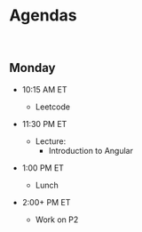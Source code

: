 # Agendas

<br>

## Monday

- 10:15 AM ET
    - Leetcode


- 11:30 PM ET
    - Lecture:
        - Introduction to Angular


- 1:00 PM ET
    - Lunch


- 2:00+ PM ET
    - Work on P2